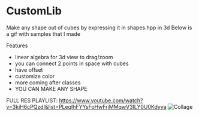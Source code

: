 # CustomLib
Make any shape out of cubes by expressing it in shapes.hpp in 3d
Below is a gif with samples that I made 

Features
- linear algebra for 3d view to drag/zoom
- you can connect 2 points in space with cubes
- have offset
- customize color
- more coming after classes
- YOU CAN MAKE ANY SHAPE

FULL RES PLAYLIST: https://www.youtube.com/watch?v=3kiH6cPQzdI&list=PLeqIhFYYsFoHwFrjMMqwV3ILY0U0Kdyya
![Collage](collage.gif)


